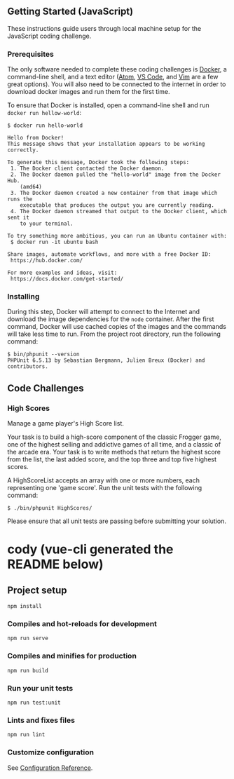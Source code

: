 ## Getting Started (JavaScript)

These instructions guide users through local machine setup for the JavaScript
coding challenge.

### Prerequisites

The only software needed to complete these coding challenges is
[Docker](https://docs.docker.com/get-docker/), a command-line shell, and a text
editor ([Atom](https://atom.io/), [VS Code](https://code.visualstudio.com/),
and [Vim](https://www.vim.org/) are a few great options). You will also need to
be connected to the internet in order to download docker images and run them for
the first time.

To ensure that Docker is installed, open a command-line shell and run `docker
run hellow-world`:

```console
$ docker run hello-world

Hello from Docker!
This message shows that your installation appears to be working correctly.

To generate this message, Docker took the following steps:
 1. The Docker client contacted the Docker daemon.
 2. The Docker daemon pulled the "hello-world" image from the Docker Hub.
    (amd64)
 3. The Docker daemon created a new container from that image which runs the
    executable that produces the output you are currently reading.
 4. The Docker daemon streamed that output to the Docker client, which sent it
    to your terminal.

To try something more ambitious, you can run an Ubuntu container with:
 $ docker run -it ubuntu bash

Share images, automate workflows, and more with a free Docker ID:
 https://hub.docker.com/

For more examples and ideas, visit:
 https://docs.docker.com/get-started/

```

### Installing

During this step, Docker will attempt to connect to the Internet and download
the image dependencies for the `node` container. After the first command,
Docker will use cached copies of the images and the commands will take less time
to run. From the project root directory, run the following command:

```console
$ bin/phpunit --version
PHPUnit 6.5.13 by Sebastian Bergmann, Julien Breux (Docker) and contributors.

```

## Code Challenges

### High Scores

Manage a game player's High Score list.

Your task is to build a high-score component of the classic Frogger game, one of the highest selling and addictive games
of all time, and a classic of the arcade era. Your task is to write methods that return the highest score from the list,
the last added score, and the top three and top five highest scores.

A HighScoreList accepts an array with one or more numbers, each representing one 'game score'. Run the unit tests with
the following command:

```console
$ ./bin/phpunit HighScores/
```

Please ensure that all unit tests are passing before submitting your solution.

# cody (vue-cli generated the README below)

## Project setup
```
npm install
```

### Compiles and hot-reloads for development
```
npm run serve
```

### Compiles and minifies for production
```
npm run build
```

### Run your unit tests
```
npm run test:unit
```

### Lints and fixes files
```
npm run lint
```

### Customize configuration
See [Configuration Reference](https://cli.vuejs.org/config/).
